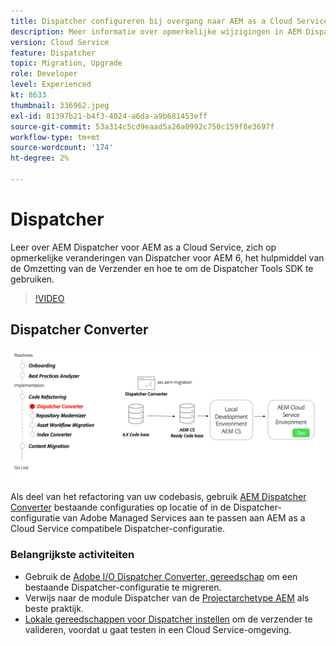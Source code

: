 ```yaml
---
title: Dispatcher configureren bij overgang naar AEM as a Cloud Service
description: Meer informatie over opmerkelijke wijzigingen in AEM Dispatcher voor AEM as a Cloud Service, het Dispatcher-conversieprogramma en het gebruik van de Dispatcher Tools SDK.
version: Cloud Service
feature: Dispatcher
topic: Migration, Upgrade
role: Developer
level: Experienced
kt: 8633
thumbnail: 336962.jpeg
exl-id: 81397b21-b4f3-4024-a6da-a9b681453eff
source-git-commit: 53a314c5cd9eaad5a26a0992c750c159f8e3697f
workflow-type: tm+mt
source-wordcount: '174'
ht-degree: 2%

---
```


# Dispatcher

Leer over AEM Dispatcher voor AEM as a Cloud Service, zich op opmerkelijke veranderingen van Dispatcher voor AEM 6, het hulpmiddel van de Omzetting van de Verzender en hoe te om de Dispatcher Tools SDK te gebruiken.

>[!VIDEO](https://video.tv.adobe.com/v/336962/?quality=12&learn=on)

## Dispatcher Converter

![Dispatcher Converter](./assets/dispatcher-converter-diagram.png)

Als deel van het refactoring van uw codebasis, gebruik [AEM Dispatcher Converter](https://experienceleague.adobe.com/docs/experience-manager-cloud-service/moving/refactoring-tools/dispatcher-transformation-utility-tools.html) bestaande configuraties op locatie of in de Dispatcher-configuratie van Adobe Managed Services aan te passen aan AEM as a Cloud Service compatibele Dispatcher-configuratie.

### Belangrijkste activiteiten

* Gebruik de [Adobe I/O Dispatcher Converter, gereedschap](https://github.com/adobe/aio-cli-plugin-aem-cloud-service-migration#aio-aem-migrationdispatcher-converter) om een bestaande Dispatcher-configuratie te migreren.
* Verwijs naar de module Dispatcher van de [Projectarchetype AEM](https://github.com/adobe/aem-project-archetype/tree/develop/src/main/archetype/dispatcher.cloud) als beste praktijk.
* [Lokale gereedschappen voor Dispatcher instellen](https://experienceleague.adobe.com/docs/experience-manager-learn/cloud-service/local-development-environment-set-up/dispatcher-tools.html) om de verzender te valideren, voordat u gaat testen in een Cloud Service-omgeving.


